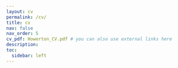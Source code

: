 ```yaml
---
layout: cv
permalink: /cv/
title: cv
nav: false
nav_order: 5
cv_pdf: Howerton_CV.pdf # you can also use external links here
description: 
toc:
  sidebar: left
---
```

